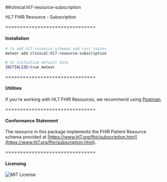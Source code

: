 ##clinical:hl7-resource-subscription

HL7 FHIR Resource - Subscription

===============================
#### Installation  

````bash
# to add hl7 resource schemas and rest routes
meteor add clinical:hl7-resource-subscription

# to initialize default data
INITIALIZE=true meteor
````

===============================
#### Utilities  

If you're working with HL7 FHIR Resources, we recommend using [Postman](https://chrome.google.com/webstore/detail/postman/fhbjgbiflinjbdggehcddcbncdddomop?hl=en).

===============================
#### Conformance Statement  

The resource in this package implements the FHIR Patient Resource schema provided at  [https://www.hl7.org/fhir/subscription.html](https://www.hl7.org/fhir/subscription.html).  

===============================
#### Licensing  

![MIT License](https://img.shields.io/badge/license-MIT-blue.svg)
